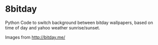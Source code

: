 8bitday
=======


Python Code to switch background between bitday wallpapers,
based on time of day and yahoo weather sunrise/sunset.

Images from http://bitday.me/

